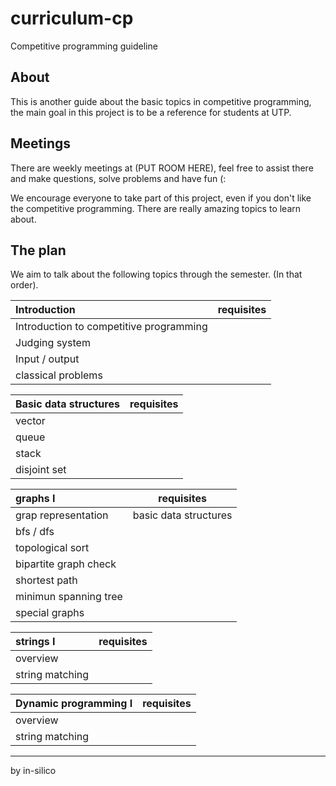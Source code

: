 # curriculum-cp

Competitive programming guideline


## About
This is another guide about the basic topics in competitive programming,
the main goal in this project is to be a reference for students at UTP.

## Meetings
There are weekly meetings at (PUT ROOM HERE), feel free to assist there
and make questions, solve problems and have fun (:

We encourage everyone to take part of this project, 
even if you don't like the competitive programming. 
There are really amazing topics to learn about.

## The plan
We aim to talk about the following topics through the semester. (In that order).

Introduction | requisites | 
:-- | :--: | 
Introduction to competitive programming ||
Judging system ||
Input / output ||
classical problems ||


Basic data structures | requisites | 
:-- | :--: | 
vector ||
queue ||
stack ||
disjoint set ||

graphs I | requisites | 
:-- | :--: | 
grap representation | basic data structures |
bfs / dfs ||
topological sort ||
bipartite graph check ||
shortest path ||
minimun spanning tree ||
special graphs ||

strings I | requisites | 
:-- | :--: | 
overview ||
string matching ||

Dynamic programming I | requisites | 
:-- | :--: | 
overview ||
string matching ||

____
by in-silico
